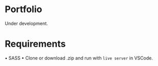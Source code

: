 # Portfolio

Under development.

# Requirements
• SASS
• Clone or download .zip and run with `live server` in VSCode.
